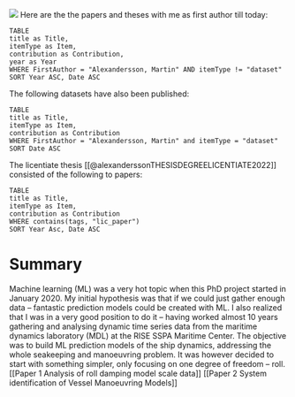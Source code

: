 ![](https://www.staffanstorpshk.se/images/1271/37381/1272819.JPG)
Here are the the  papers and theses with me as first author till today:
```dataview  
TABLE
title as Title,  
itemType as Item,  
contribution as Contribution,
year as Year
WHERE FirstAuthor = "Alexandersson, Martin" AND itemType != "dataset"  
SORT Year ASC, Date ASC
```

The following datasets have also been published:
```dataview  
TABLE
title as Title,  
itemType as Item,  
contribution as Contribution  
WHERE FirstAuthor = "Alexandersson, Martin" and itemType = "dataset"  
SORT Date ASC
```

The licentiate thesis [[@alexanderssonTHESISDEGREELICENTIATE2022]] consisted of the following to papers:
```dataview  
TABLE
title as Title,  
itemType as Item,  
contribution as Contribution  
WHERE contains(tags, "lic_paper")  
SORT Year Asc, Date ASC
```

# Summary
Machine learning (ML) was a very hot topic when this PhD project started in January 2020. My initial hypothesis was that if we could just gather enough data – fantastic prediction models could be created with ML. I also realized that I was in a very good position to do it – having worked almost 10 years gathering and analysing dynamic time series data from the maritime dynamics laboratory (MDL) at the RISE SSPA Maritime Center. The objective was to build ML prediction models of the ship dynamics, addressing the whole seakeeping and manoeuvring problem. It was however decided to start with something simpler, only focusing on one degree of freedom – roll. 
[[Paper 1 Analysis of roll damping model scale data]]
[[Paper 2 System identification of Vessel Manoeuvring Models]]
